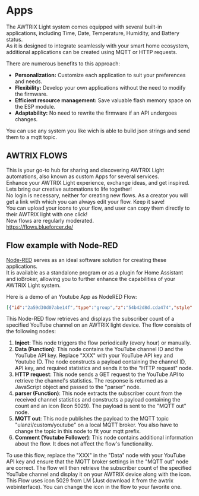 # Apps

The AWTRIX Light system comes equipped with several built-in applications, including Time, Date, Temperature, Humidity, and Battery status.  
As it is designed to integrate seamlessly with your smart home ecosystem, additional applications can be created using MQTT or HTTP requests.

There are numerous benefits to this approach:

- **Personalization:** Customize each application to suit your preferences and needs.
- **Flexibility:** Develop your own applications without the need to modify the firmware.
- **Efficient resource management:** Save valuable flash memory space on the ESP module.
- **Adaptability:** No need to rewrite the firmware if an API undergoes changes.

You can use any system you like wich is able to build json strings and send them to a mqtt topic.

## AWTRIX FLOWS
This is your go-to hub for sharing and discovering AWTRIX Light automations, also known as custom Apps for several services.  
Enhance your AWTRIX Light experience, exchange ideas, and get inspired. Lets bring our creative automations to life together!  
No login is necessary, neither for creating new flows. As a creator you will get a link with which you can always edit your flow. Keep it save!  
You can upload your icons to your flow, and user can copy them directly to their AWTRIX light with one click!  
New flows are regularly moderated.  
https://flows.blueforcer.de/   
    

## Flow example with Node-RED
[Node-RED](https://nodered.org/) serves as an ideal software solution for creating these applications.  
It is available as a standalone program or as a plugin for Home Assistant and ioBroker, allowing you to further enhance the capabilities of your AWTRIX Light system.
    
Here is a demo of an Youtube App as NodeRED Flow:  
```json
[{"id":"2a59d30d07abe14f","type":"group","z":"54b42d8d.cda474","style":{"stroke":"#999999","stroke-opacity":"1","fill":"none","fill-opacity":"1","label":true,"label-position":"nw","color":"#a4a4a4"},"nodes":["f0f17299.3736c","dc7878f9.4756c8","f234aae371d72680","555bb8624b88c9c3","69c388146e28049d","a349ade5a57f7537"],"x":34,"y":39,"w":892,"h":122},{"id":"f0f17299.3736c","type":"inject","z":"54b42d8d.cda474","g":"2a59d30d07abe14f","name":"","props":[],"repeat":"3600","crontab":"","once":true,"onceDelay":0.1,"topic":"","x":130,"y":120,"wires":[["a349ade5a57f7537"]]},{"id":"dc7878f9.4756c8","type":"http request","z":"54b42d8d.cda474","g":"2a59d30d07abe14f","name":"","method":"GET","ret":"obj","paytoqs":"query","url":"https://youtube.googleapis.com/youtube/v3/channels","tls":"","persist":false,"proxy":"","insecureHTTPParser":false,"authType":"","senderr":false,"headers":[],"x":430,"y":120,"wires":[["f234aae371d72680"]]},{"id":"f234aae371d72680","type":"function","z":"54b42d8d.cda474","g":"2a59d30d07abe14f","name":"parser","func":"var json = msg.payload;\nvar subscriberCount = json.items[0].statistics.subscriberCount;\n\nmsg.payload = { \"text\": subscriberCount, \"icon\": 5029};\nreturn msg;","outputs":1,"noerr":0,"initialize":"","finalize":"","libs":[],"x":590,"y":120,"wires":[["555bb8624b88c9c3"]]},{"id":"555bb8624b88c9c3","type":"mqtt out","z":"54b42d8d.cda474","g":"2a59d30d07abe14f","name":"","topic":"ulanzi/custom/youtube","qos":"","retain":"","respTopic":"","contentType":"","userProps":"","correl":"","expiry":"","broker":"346df2a95aac5785","x":800,"y":120,"wires":[]},{"id":"69c388146e28049d","type":"comment","z":"54b42d8d.cda474","g":"2a59d30d07abe14f","name":"Youtube Follower","info":"Just enter your channelID and Youtube API key in the \"Data\" node  and set your AWTRIX MQTT prefix.\nUses Icon 5029 (LM)","x":140,"y":80,"wires":[]},{"id":"a349ade5a57f7537","type":"function","z":"54b42d8d.cda474","g":"2a59d30d07abe14f","name":"Data","func":"msg.payload = { \"id\": \"UCpGLALzRO0uaasWTsm9M99w\", \"key\": \"XXX\", \"part\":\"statistics\"}\nreturn msg;","outputs":1,"noerr":0,"initialize":"","finalize":"","libs":[],"x":270,"y":120,"wires":[["dc7878f9.4756c8"]]},{"id":"346df2a95aac5785","type":"mqtt-broker","name":"","broker":"localhost","port":"1883","clientid":"","autoConnect":true,"usetls":false,"protocolVersion":"4","keepalive":"60","cleansession":true,"birthTopic":"","birthQos":"0","birthPayload":"","birthMsg":{},"closeTopic":"","closeQos":"0","closePayload":"","closeMsg":{},"willTopic":"","willQos":"0","willPayload":"","willMsg":{},"userProps":"","sessionExpiry":""}]
```

This Node-RED flow retrieves and displays the subscriber count of a specified YouTube channel on an AWTRIX light device. The flow consists of the following nodes:

1. **Inject**: This node triggers the flow periodically (every hour) or manually.
2. **Data (Function)**: This node contains the YouTube channel ID and the YouTube API key. Replace "XXX" with your YouTube API key and Youtube ID. The node constructs a payload containing the channel ID, API key, and required statistics and sends it to the "HTTP request" node.
3. **HTTP request**: This node sends a GET request to the YouTube API to retrieve the channel's statistics. The response is returned as a JavaScript object and passed to the "parser" node.
4. **parser (Function)**: This node extracts the subscriber count from the received channel statistics and constructs a payload containing the count and an icon (Icon 5029). The payload is sent to the "MQTT out" node.
5. **MQTT out**: This node publishes the payload to the MQTT topic "ulanzi/custom/youtube" on a local MQTT broker. You also have to change the topic in this node to fit your mqtt prefix.
6. **Comment (Youtube Follower)**: This node contains additional information about the flow. It does not affect the flow's functionality.

To use this flow, replace the "XXX" in the "Data" node with your YouTube API key and ensure that the MQTT broker settings in the "MQTT out" node are correct.
The flow will then retrieve the subscriber count of the specified YouTube channel and display it on your AWTRIX device along with the icon.
This Flow uses icon 5029 from LM (Just download it from the awtrix webinterface). You can change the icon in the flow to your favorite one.



